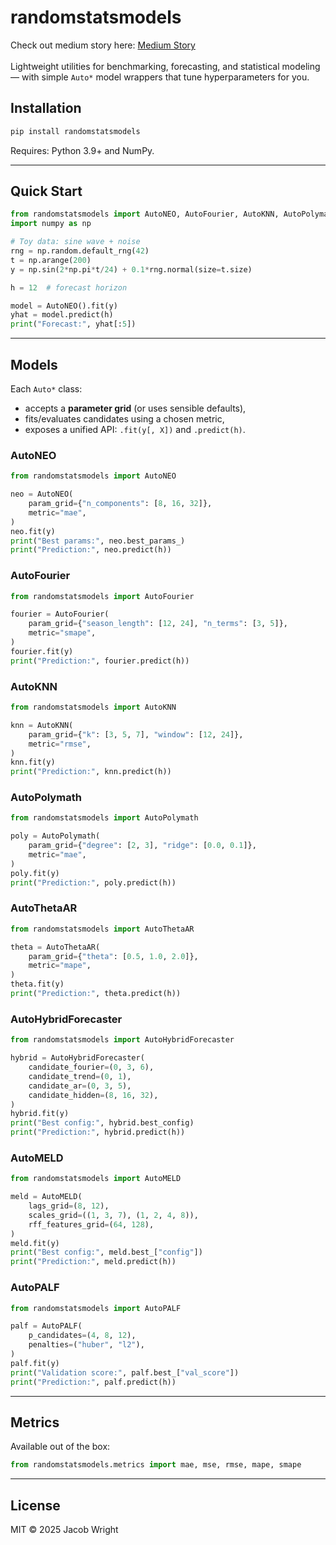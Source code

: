 # randomstatsmodels
Check out medium story here: [Medium Story](https://medium.com/@jacoblouiswright/univarient-forecasting-models-2025-c483d04f04d8) <br></br>
Lightweight utilities for benchmarking, forecasting, and statistical modeling — with simple `Auto*` model wrappers that tune hyperparameters for you.

## Installation

```bash
pip install randomstatsmodels
```

Requires: Python 3.9+ and NumPy.

---

## Quick Start

```python
from randomstatsmodels import AutoNEO, AutoFourier, AutoKNN, AutoPolymath, AutoThetaAR
import numpy as np

# Toy data: sine wave + noise
rng = np.random.default_rng(42)
t = np.arange(200)
y = np.sin(2*np.pi*t/24) + 0.1*rng.normal(size=t.size)

h = 12  # forecast horizon

model = AutoNEO().fit(y)
yhat = model.predict(h)
print("Forecast:", yhat[:5])
```

---

## Models

Each `Auto*` class:
- accepts a **parameter grid** (or uses sensible defaults),
- fits/evaluates candidates using a chosen metric,
- exposes a unified API: `.fit(y[, X])` and `.predict(h)`.

### AutoNEO

```python
from randomstatsmodels import AutoNEO

neo = AutoNEO(
    param_grid={"n_components": [8, 16, 32]},
    metric="mae",
)
neo.fit(y)
print("Best params:", neo.best_params_)
print("Prediction:", neo.predict(h))
```

### AutoFourier

```python
from randomstatsmodels import AutoFourier

fourier = AutoFourier(
    param_grid={"season_length": [12, 24], "n_terms": [3, 5]},
    metric="smape",
)
fourier.fit(y)
print("Prediction:", fourier.predict(h))
```

### AutoKNN

```python
from randomstatsmodels import AutoKNN

knn = AutoKNN(
    param_grid={"k": [3, 5, 7], "window": [12, 24]},
    metric="rmse",
)
knn.fit(y)
print("Prediction:", knn.predict(h))
```

### AutoPolymath

```python
from randomstatsmodels import AutoPolymath

poly = AutoPolymath(
    param_grid={"degree": [2, 3], "ridge": [0.0, 0.1]},
    metric="mae",
)
poly.fit(y)
print("Prediction:", poly.predict(h))
```

### AutoThetaAR

```python
from randomstatsmodels import AutoThetaAR

theta = AutoThetaAR(
    param_grid={"theta": [0.5, 1.0, 2.0]},
    metric="mape",
)
theta.fit(y)
print("Prediction:", theta.predict(h))
```

### AutoHybridForecaster

```python
from randomstatsmodels import AutoHybridForecaster

hybrid = AutoHybridForecaster(
    candidate_fourier=(0, 3, 6),
    candidate_trend=(0, 1),
    candidate_ar=(0, 3, 5),
    candidate_hidden=(8, 16, 32),
)
hybrid.fit(y)
print("Best config:", hybrid.best_config)
print("Prediction:", hybrid.predict(h))
```

### AutoMELD

```python
from randomstatsmodels import AutoMELD

meld = AutoMELD(
    lags_grid=(8, 12),
    scales_grid=((1, 3, 7), (1, 2, 4, 8)),
    rff_features_grid=(64, 128),
)
meld.fit(y)
print("Best config:", meld.best_["config"])
print("Prediction:", meld.predict(h))
```

### AutoPALF

```python
from randomstatsmodels import AutoPALF

palf = AutoPALF(
    p_candidates=(4, 8, 12),
    penalties=("huber", "l2"),
)
palf.fit(y)
print("Validation score:", palf.best_["val_score"])
print("Prediction:", palf.predict(h))
```

---

## Metrics

Available out of the box:

```python
from randomstatsmodels.metrics import mae, mse, rmse, mape, smape
```

---

## License

MIT © 2025 Jacob Wright
